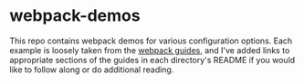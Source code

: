 # webpack-demos

This repo contains webpack demos for various configuration options. Each example is loosely taken from the [webpack guides](https://webpack.js.org/guides/), and I've added links to appropriate sections of the guides in each directory's README if you would like to follow along or do additional reading.
